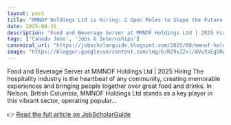 ```yaml
---
layout: post
title: "MMNOF Holdings Ltd is Hiring: 2 Open Roles to Shape the Future of Hospitality"
date: 2025-08-31
description: "Food and Beverage Server at MMNOF Holdings Ltd | 2025 Hiring The hospitality industry is the heartbeat of any community, creating memorable experiences and bringing people together over great food and drinks. In Nelson, British Columbia, MMNOF Holdings Ltd stands as a key player in this vibrant sector, operating popular..."
tags: ['Canada Jobs', 'Jobs & Internships']
canonical_url: "https://jobscholarguide.blogspot.com/2025/08/mmnof-holdings-ltd-is-hiring-2-open.html"
image: "https://blogger.googleusercontent.com/img/b/R29vZ2xl/AVvXsEg5RwAdbevnG66Zd5wR6R_Q4e4cS3cEsCAoYGh6Rhdtb7acM_LMIAcicaKo6pgdnO9L0-GWhziV0YSWqkWj6mYHGUgGQxsv0XzfUxLzh513ZL75S0VyRyxO-ZM7K39D3I1J1VLo-t_sb6NzxIBfcQuMD_hMrH9zwZZGy4seVjhjd_glIHtVelsfRO1EyZmr/s72-w400-h266-c/food%20and%20beverage%20services.png"
---
```


Food and Beverage Server at MMNOF Holdings Ltd | 2025 Hiring The hospitality industry is the heartbeat of any community, creating memorable experiences and bringing people together over great food and drinks. In Nelson, British Columbia, MMNOF Holdings Ltd stands as a key player in this vibrant sector, operating popular...

<!--more-->

👉 [Read the full article on JobScholarGuide](https://jobscholarguide.blogspot.com/2025/08/mmnof-holdings-ltd-is-hiring-2-open.html)
